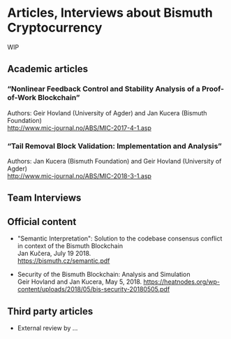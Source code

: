 # Articles, Interviews about Bismuth Cryptocurrency

WIP

## Academic articles

### “Nonlinear Feedback Control and Stability Analysis of a Proof-of-Work Blockchain”

Authors: Geir Hovland (University of Agder) and Jan Kucera (Bismuth Foundation)  
http://www.mic-journal.no/ABS/MIC-2017-4-1.asp

### “Tail Removal Block Validation: Implementation and Analysis”

Authors: Jan Kucera (Bismuth Foundation) and Geir Hovland (University of Agder)  
http://www.mic-journal.no/ABS/MIC-2018-3-1.asp

## Team Interviews

## Official content

* "Semantic Interpretation": Solution to the codebase consensus conflict in context of the Bismuth Blockchain  
  Jan Kučera, July 19 2018.  
  https://bismuth.cz/semantic.pdf
  
* Security of the Bismuth Blockchain: Analysis and Simulation  
  Geir Hovland and Jan Kucera, May 5, 2018.
  https://heatnodes.org/wp-content/uploads/2018/05/bis-security-20180505.pdf

## Third party articles

- External review by ...
